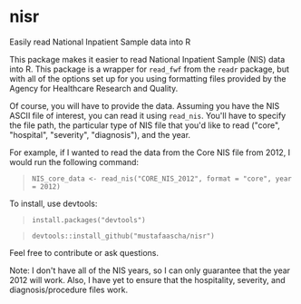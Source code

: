 # nisr
Easily read National Inpatient Sample data into R

This package makes it easier to read National Inpatient Sample (NIS) data into R. This package is a wrapper for `read_fwf` from the `readr` package, but with all of the options set up for you using formatting files provided by the Agency for Healthcare Research and Quality. 

Of course, you will have to provide the data. Assuming you have the NIS ASCII file of interest, you can read it using `read_nis`. You'll have to specify the file path, the particular type of NIS file that you'd like to read ("core", "hospital", "severity", "diagnosis"), and the year. 

For example, if I wanted to read the data from the Core NIS file from 2012, I would run the following command:

> `NIS_core_data <- read_nis("CORE_NIS_2012", format = "core", year = 2012)`

To install, use devtools: 

> `install.packages("devtools")`  

> `devtools::install_github("mustafaascha/nisr")`

Feel free to contribute or ask questions. 

Note: I don't have all of the NIS years, so I can only guarantee that the year 2012 will work. Also, I have yet to ensure that the hospitality, severity, and diagnosis/procedure files work. 
